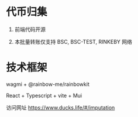 # 代币归集

1. 前端代码开源

2. 本批量转账仅支持 BSC, BSC-TEST, RINKEBY 网络

# 技术框架

wagmi + @rainbow-me/rainbowkit

React + Typescript + vite + Mui

访问网址 https://www.ducks.life/#/imputation
